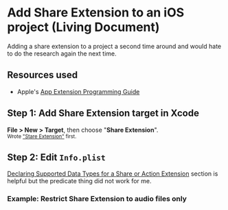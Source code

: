 Add Share Extension to an iOS project (Living Document)
=====================================

Adding a share extension to a project a second time around and would hate to do the research again the next time.

Resources used
--------------
+ Apple's [App Extension Programming Guide](https://developer.apple.com/library/archive/documentation/General/Conceptual/ExtensibilityPG/)

Step 1: Add Share Extension target in Xcode
-------------------------------------------
**File > New > Target**, then choose "**Share Extension**".  
<sup>Wrote <a href="https://animationreview.files.wordpress.com/2012/11/mouse-cleaning-c2a9-mgm.jpg" >"Stare Extension"</a> first. 
  
Step 2: Edit `Info.plist`
-------------------------

[Declaring Supported Data Types for a Share or Action Extension](https://developer.apple.com/library/archive/documentation/General/Conceptual/ExtensibilityPG/ExtensionScenarios.html#//apple_ref/doc/uid/TP40014214-CH21-SW8) section is helpful but the predicate thing did not work for me.

### Example: Restrict Share Extension to audio files only
